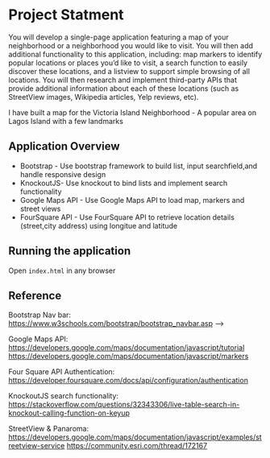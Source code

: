 
# Project Statment

You will develop a single-page application featuring a map of your neighborhood or a neighborhood you would like to visit. You will then add additional functionality to this application, including: map markers to identify popular locations or places you’d like to visit, a search function to easily discover these locations, and a listview to support simple browsing of all locations. You will then research and implement third-party APIs that provide additional information about each of these locations (such as StreetView images, Wikipedia articles, Yelp reviews, etc).

I have built a map for the Victoria Island Neighborhood - A popular area on Lagos Island with a few landmarks



## Application Overview
- Bootstrap - Use bootstrap framework to build list, input searchfield,and handle responsive design
- KnockoutJS- Use knockout to bind lists and implement search functionality
- Google Maps API - Use Google Maps API to load map, markers and street views
- FourSquare API - Use FourSquare API to retrieve location details (street,city address) using longitue and latitude


## Running the application

Open `index.html` in any browser

## Reference

Bootstrap Nav bar:
https://www.w3schools.com/bootstrap/bootstrap_navbar.asp -->

Google Maps API:
https://developers.google.com/maps/documentation/javascript/tutorial 
https://developers.google.com/maps/documentation/javascript/markers 

Four Square API Authentication:
https://developer.foursquare.com/docs/api/configuration/authentication

KnockoutJS search functionality:
https://stackoverflow.com/questions/32343306/live-table-search-in-knockout-calling-function-on-keyup 

StreetView & Panaroma: 
https://developers.google.com/maps/documentation/javascript/examples/streetview-service
https://community.esri.com/thread/172167 

